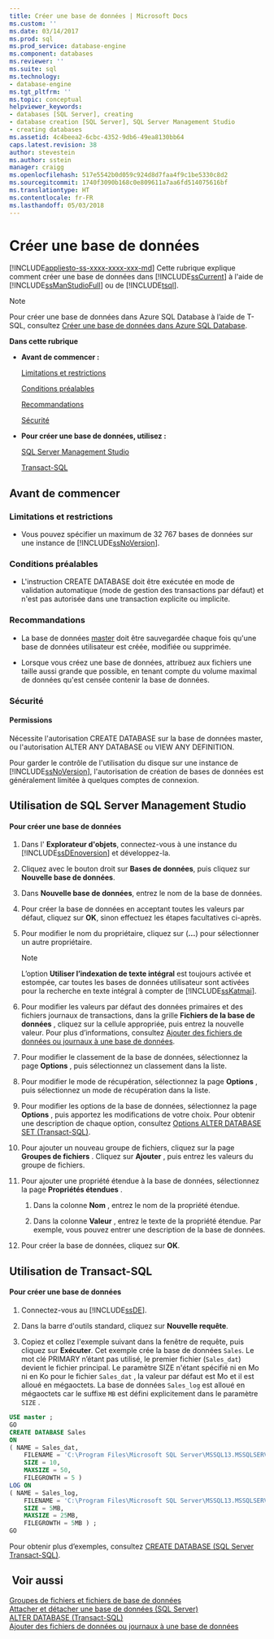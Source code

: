 ```yaml
---
title: Créer une base de données | Microsoft Docs
ms.custom: ''
ms.date: 03/14/2017
ms.prod: sql
ms.prod_service: database-engine
ms.component: databases
ms.reviewer: ''
ms.suite: sql
ms.technology:
- database-engine
ms.tgt_pltfrm: ''
ms.topic: conceptual
helpviewer_keywords:
- databases [SQL Server], creating
- database creation [SQL Server], SQL Server Management Studio
- creating databases
ms.assetid: 4c4beea2-6cbc-4352-9db6-49ea8130bb64
caps.latest.revision: 38
author: stevestein
ms.author: sstein
manager: craigg
ms.openlocfilehash: 517e5542b0d059c924d8d7faa4f9c1be5330c8d2
ms.sourcegitcommit: 1740f3090b168c0e809611a7aa6fd514075616bf
ms.translationtype: HT
ms.contentlocale: fr-FR
ms.lasthandoff: 05/03/2018
---
```

# <a name="create-a-database"></a>Créer une base de données
[!INCLUDE[appliesto-ss-xxxx-xxxx-xxx-md](../../includes/appliesto-ss-xxxx-xxxx-xxx-md.md)]
  Cette rubrique explique comment créer une base de données dans [!INCLUDE[ssCurrent](../../includes/sscurrent-md.md)] à l'aide de [!INCLUDE[ssManStudioFull](../../includes/ssmanstudiofull-md.md)] ou de [!INCLUDE[tsql](../../includes/tsql-md.md)].  

> [!NOTE]
> Pour créer une base de données dans Azure SQL Database à l’aide de T-SQL, consultez [Créer une base de données dans Azure SQL Database](https://docs.microsoft.com/sql/t-sql/statements/create-database-azure-sql-database).
  
 **Dans cette rubrique**  
  
-   **Avant de commencer :**  
  
     [Limitations et restrictions](#Restrictions)  
  
     [Conditions préalables](#Prerequisites)  
  
     [Recommandations](#Recommendations)  
  
     [Sécurité](#Security)  
  
-   **Pour créer une base de données, utilisez :**  
  
     [SQL Server Management Studio](#SSMSProcedure)  
  
     [Transact-SQL](#TsqlProcedure)  
  
##  <a name="BeforeYouBegin"></a> Avant de commencer  
  
###  <a name="Restrictions"></a> Limitations et restrictions  
  
-   Vous pouvez spécifier un maximum de 32 767 bases de données sur une instance de [!INCLUDE[ssNoVersion](../../includes/ssnoversion-md.md)].  
  
###  <a name="Prerequisites"></a> Conditions préalables  
  
-   L'instruction CREATE DATABASE doit être exécutée en mode de validation automatique (mode de gestion des transactions par défaut) et n'est pas autorisée dans une transaction explicite ou implicite.  
  
###  <a name="Recommendations"></a> Recommandations  
  
-   La base de données [master](../../relational-databases/databases/master-database.md) doit être sauvegardée chaque fois qu'une base de données utilisateur est créée, modifiée ou supprimée.  
  
-   Lorsque vous créez une base de données, attribuez aux fichiers une taille aussi grande que possible, en tenant compte du volume maximal de données qu'est censée contenir la base de données.  
  
###  <a name="Security"></a> Sécurité  
  
####  <a name="Permissions"></a> Permissions  
 Nécessite l'autorisation CREATE DATABASE sur la base de données master, ou l'autorisation ALTER ANY DATABASE ou VIEW ANY DEFINITION.  
  
 Pour garder le contrôle de l'utilisation du disque sur une instance de [!INCLUDE[ssNoVersion](../../includes/ssnoversion-md.md)], l'autorisation de création de bases de données est généralement limitée à quelques comptes de connexion.  
  
##  <a name="SSMSProcedure"></a> Utilisation de SQL Server Management Studio  
  
#### <a name="to-create-a-database"></a>Pour créer une base de données  
  
1.  Dans l' **Explorateur d'objets**, connectez-vous à une instance du [!INCLUDE[ssDEnoversion](../../includes/ssdenoversion-md.md)] et développez-la.  
  
2.  Cliquez avec le bouton droit sur **Bases de données**, puis cliquez sur **Nouvelle base de données**.  
  
3.  Dans **Nouvelle base de données**, entrez le nom de la base de données.  
  
4.  Pour créer la base de données en acceptant toutes les valeurs par défaut, cliquez sur **OK**, sinon effectuez les étapes facultatives ci-après.  
  
5.  Pour modifier le nom du propriétaire, cliquez sur (**…**) pour sélectionner un autre propriétaire.  
  
    > [!NOTE]  
    >  L’option **Utiliser l’indexation de texte intégral** est toujours activée et estompée, car toutes les bases de données utilisateur sont activées pour la recherche en texte intégral à compter de [!INCLUDE[ssKatmai](../../includes/sskatmai-md.md)].  
  
6.  Pour modifier les valeurs par défaut des données primaires et des fichiers journaux de transactions, dans la grille **Fichiers de la base de données** , cliquez sur la cellule appropriée, puis entrez la nouvelle valeur. Pour plus d’informations, consultez [Ajouter des fichiers de données ou journaux à une base de données](../../relational-databases/databases/add-data-or-log-files-to-a-database.md).  
  
7.  Pour modifier le classement de la base de données, sélectionnez la page **Options** , puis sélectionnez un classement dans la liste.  
  
8.  Pour modifier le mode de récupération, sélectionnez la page **Options** , puis sélectionnez un mode de récupération dans la liste.  
  
9. Pour modifier les options de la base de données, sélectionnez la page **Options** , puis apportez les modifications de votre choix. Pour obtenir une description de chaque option, consultez [Options ALTER DATABASE SET &#40;Transact-SQL&#41;](../../t-sql/statements/alter-database-transact-sql-set-options.md).  
  
10. Pour ajouter un nouveau groupe de fichiers, cliquez sur la page **Groupes de fichiers** . Cliquez sur **Ajouter** , puis entrez les valeurs du groupe de fichiers.  
  
11. Pour ajouter une propriété étendue à la base de données, sélectionnez la page **Propriétés étendues** .  
  
    1.  Dans la colonne **Nom** , entrez le nom de la propriété étendue.  
  
    2.  Dans la colonne **Valeur** , entrez le texte de la propriété étendue. Par exemple, vous pouvez entrer une description de la base de données.  
  
12. Pour créer la base de données, cliquez sur **OK**.  
  
##  <a name="TsqlProcedure"></a> Utilisation de Transact-SQL  
  
#### <a name="to-create-a-database"></a>Pour créer une base de données  
  
1.  Connectez-vous au [!INCLUDE[ssDE](../../includes/ssde-md.md)].  
  
2.  Dans la barre d'outils standard, cliquez sur **Nouvelle requête**.  
  
3.  Copiez et collez l'exemple suivant dans la fenêtre de requête, puis cliquez sur **Exécuter**. Cet exemple crée la base de données `Sales`. Le mot clé PRIMARY n’étant pas utilisé, le premier fichier (`Sales_dat`) devient le fichier principal. Le paramètre SIZE n'étant spécifié ni en Mo ni en Ko pour le fichier `Sales_dat` , la valeur par défaut est Mo et il est alloué en mégaoctets. La base de données `Sales_log` est alloué en mégaoctets car le suffixe `MB` est défini explicitement dans le paramètre `SIZE` .  
  
```sql  
USE master ;  
GO  
CREATE DATABASE Sales  
ON   
( NAME = Sales_dat,  
    FILENAME = 'C:\Program Files\Microsoft SQL Server\MSSQL13.MSSQLSERVER\MSSQL\DATA\saledat.mdf',  
    SIZE = 10,  
    MAXSIZE = 50,  
    FILEGROWTH = 5 )  
LOG ON  
( NAME = Sales_log,  
    FILENAME = 'C:\Program Files\Microsoft SQL Server\MSSQL13.MSSQLSERVER\MSSQL\DATA\salelog.ldf',  
    SIZE = 5MB,  
    MAXSIZE = 25MB,  
    FILEGROWTH = 5MB ) ;  
GO  
```  
  
 Pour obtenir plus d’exemples, consultez [CREATE DATABASE &#40;SQL Server Transact-SQL&#41;](../../t-sql/statements/create-database-sql-server-transact-sql.md).  
  
## <a name="see-also"></a> Voir aussi  
 [Groupes de fichiers et fichiers de base de données](../../relational-databases/databases/database-files-and-filegroups.md)   
 [Attacher et détacher une base de données &#40;SQL Server&#41;](../../relational-databases/databases/database-detach-and-attach-sql-server.md)   
 [ALTER DATABASE &#40;Transact-SQL&#41;](../../t-sql/statements/alter-database-transact-sql.md)   
 [Ajouter des fichiers de données ou journaux à une base de données](../../relational-databases/databases/add-data-or-log-files-to-a-database.md)  
  
  
